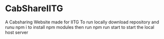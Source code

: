# CabShareIITG
A Cabsharing Website made for IITG
To run locally download repository and runu npm i to install npm modules then run npm run start to start the local host server 
